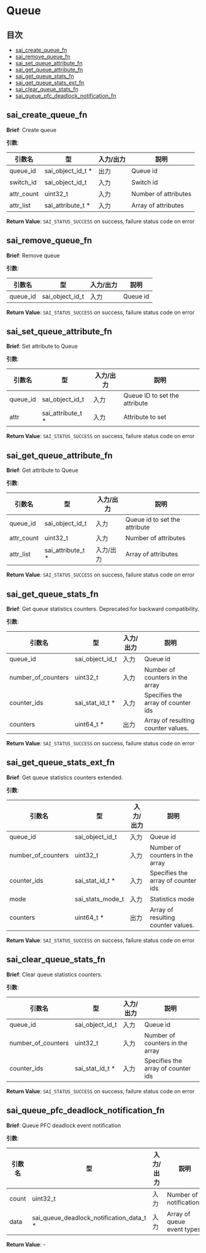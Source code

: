 # Queue
## 目次

- [sai_create_queue_fn](#sai_create_queue_fn)
- [sai_remove_queue_fn](#sai_remove_queue_fn)
- [sai_set_queue_attribute_fn](#sai_set_queue_attribute_fn)
- [sai_get_queue_attribute_fn](#sai_get_queue_attribute_fn)
- [sai_get_queue_stats_fn](#sai_get_queue_stats_fn)
- [sai_get_queue_stats_ext_fn](#sai_get_queue_stats_ext_fn)
- [sai_clear_queue_stats_fn](#sai_clear_queue_stats_fn)
- [sai_queue_pfc_deadlock_notification_fn](#sai_queue_pfc_deadlock_notification_fn)



## sai_create_queue_fn
**Brief**: Create queue

**引数**:

| 引数名 | 型 | 入力/出力 | 説明 |
|--------|----------|-----------|------|
| queue_id | sai_object_id_t * | 出力 | Queue id |
| switch_id | sai_object_id_t | 入力 | Switch id |
| attr_count | uint32_t | 入力 | Number of attributes |
| attr_list | sai_attribute_t * | 入力 | Array of attributes |

**Return Value**: `SAI_STATUS_SUCCESS` on success, failure status code on error


## sai_remove_queue_fn
**Brief**: Remove queue

**引数**:

| 引数名 | 型 | 入力/出力 | 説明 |
|--------|----------|-----------|------|
| queue_id | sai_object_id_t | 入力 | Queue id |

**Return Value**: `SAI_STATUS_SUCCESS` on success, failure status code on error


## sai_set_queue_attribute_fn
**Brief**: Set attribute to Queue

**引数**:

| 引数名 | 型 | 入力/出力 | 説明 |
|--------|----------|-----------|------|
| queue_id | sai_object_id_t | 入力 | Queue ID to set the attribute |
| attr | sai_attribute_t * | 入力 | Attribute to set |

**Return Value**: `SAI_STATUS_SUCCESS` on success, failure status code on error


## sai_get_queue_attribute_fn
**Brief**: Get attribute to Queue

**引数**:

| 引数名 | 型 | 入力/出力 | 説明 |
|--------|----------|-----------|------|
| queue_id | sai_object_id_t | 入力 | Queue id to set the attribute |
| attr_count | uint32_t | 入力 | Number of attributes |
| attr_list | sai_attribute_t * | 入力/出力 | Array of attributes |

**Return Value**: `SAI_STATUS_SUCCESS` on success, failure status code on error


## sai_get_queue_stats_fn
**Brief**: Get queue statistics counters. Deprecated for backward compatibility.

**引数**:

| 引数名 | 型 | 入力/出力 | 説明 |
|--------|----------|-----------|------|
| queue_id | sai_object_id_t | 入力 | Queue id |
| number_of_counters | uint32_t | 入力 | Number of counters in the array |
| counter_ids | sai_stat_id_t * | 入力 | Specifies the array of counter ids |
| counters | uint64_t * | 出力 | Array of resulting counter values. |

**Return Value**: `SAI_STATUS_SUCCESS` on success, failure status code on error


## sai_get_queue_stats_ext_fn
**Brief**: Get queue statistics counters extended.

**引数**:

| 引数名 | 型 | 入力/出力 | 説明 |
|--------|----------|-----------|------|
| queue_id | sai_object_id_t | 入力 | Queue id |
| number_of_counters | uint32_t | 入力 | Number of counters in the array |
| counter_ids | sai_stat_id_t * | 入力 | Specifies the array of counter ids |
| mode | sai_stats_mode_t | 入力 | Statistics mode |
| counters | uint64_t * | 出力 | Array of resulting counter values. |

**Return Value**: `SAI_STATUS_SUCCESS` on success, failure status code on error


## sai_clear_queue_stats_fn
**Brief**: Clear queue statistics counters.

**引数**:

| 引数名 | 型 | 入力/出力 | 説明 |
|--------|----------|-----------|------|
| queue_id | sai_object_id_t | 入力 | Queue id |
| number_of_counters | uint32_t | 入力 | Number of counters in the array |
| counter_ids | sai_stat_id_t * | 入力 | Specifies the array of counter ids |

**Return Value**: `SAI_STATUS_SUCCESS` on success, failure status code on error


## sai_queue_pfc_deadlock_notification_fn
**Brief**: Queue PFC deadlock event notification

**引数**:

| 引数名 | 型 | 入力/出力 | 説明 |
|--------|----------|-----------|------|
| count | uint32_t | 入力 | Number of notifications |
| data | sai_queue_deadlock_notification_data_t * | 入力 | Array of queue event types |

**Return Value**: -


